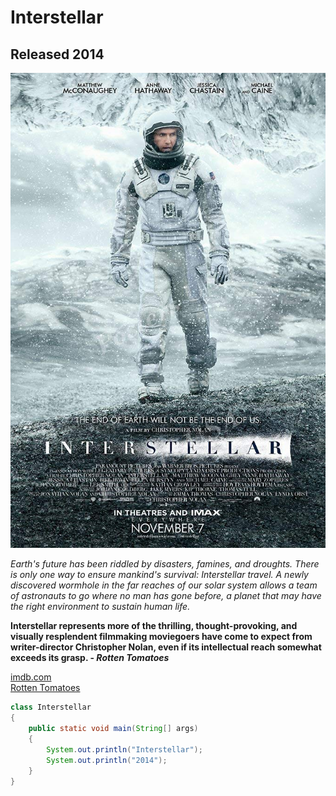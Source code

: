 # Interstellar

## Released 2014

![Interstellar Movie Poster](/InterstellarPoster.jpg)

*Earth's future has been riddled by disasters, famines, and droughts. There is only one way to ensure mankind's survival: Interstellar travel. A newly discovered wormhole in the far reaches of our solar system allows a team of astronauts to go where no man has gone before, a planet that may have the right environment to sustain human life.*

**Interstellar represents more of the thrilling, thought-provoking, and visually resplendent filmmaking moviegoers have come to expect from writer-director Christopher Nolan, even if its intellectual reach somewhat exceeds its grasp. - *Rotten Tomatoes***

<a href="https://www.imdb.com/title/tt0816692/" target="_blank">imdb.com</a> <br>
<a href="https://www.rottentomatoes.com/m/interstellar_2014" target="_blank">Rotten Tomatoes</a>

```java
class Interstellar
{
    public static void main(String[] args)
    {
        System.out.println("Interstellar");
        System.out.println("2014");
    }
}
```
